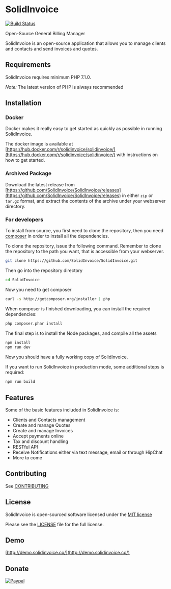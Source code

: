 # SolidInvoice

[![Build Status](https://travis-ci.org/SolidInvoice/SolidInvoice.png?branch=master)](https://travis-ci.org/SolidInvoice/SolidInvoice)

Open-Source General Billing Manager

SolidInvoice is an open-source application that allows you to manage clients and contacts and send invoices and quotes.

## Requirements

SolidInvoice requires minimum PHP 7.1.0.

*Note:* The latest version of PHP is always recommended

## Installation

### Docker

Docker makes it really easy to get started as quickly as possible in running SolidInvoice.

The docker image is available at [https://hub.docker.com/r/solidinvoice/solidinvoice/](https://hub.docker.com/r/solidinvoice/solidinvoice/) with instructions on how to get started.

### Archived Package

Download the latest release from [https://github.com/SolidInvoice/SolidInvoice/releases](https://github.com/SolidInvoice/SolidInvoice/releases) in either `zip` or `tar.gz` format,
and extract the contents of the archive under your webserver directory.

### For developers

To install from source, you first need to clone the repository, then you need [composer][2] in order to install all the dependencies.

To clone the repository, issue the following command. Remember to clone the repository to the path you want, that is accessible from your webserver.

```bash
git clone https://github.com/SolidInvoice/SolidInvoice.git
```

Then go into the repository directory

```bash
cd SolidInvoice
```

Now you need to get composer

```bash
curl -s http://getcomposer.org/installer | php
```

When composer is finished downloading, you can install the required dependencies:

```bash
php composer.phar install
```


The final step is to install the Node packages, and compile all the assets

```bash
npm install
npm run dev
```

Now you should have a fully working copy of SolidInvoice.

If you want to run SolidInvoice in production mode, some additional steps is required:

```bash
npm run build
```

## Features

Some of the basic features included in SolidInvoice is:

* Clients and Contacts management
* Create and manage Quotes
* Create and manage Invoices
* Accept payments online
* Tax and discount handling
* RESTful API
* Receive Notifications either via text message, email or through HipChat
* More to come


## Contributing

See [CONTRIBUTING](CONTRIBUTING.md)

## License

SolidInvoice is open-sourced software licensed under the [MIT license](http://opensource.org/licenses/MIT)

Please see the [LICENSE](LICENSE) file for the full license.

## Demo

[http://demo.solidinvoice.co/](http://demo.solidinvoice.co/)


[1]: http://symfony.com
[2]: http://getcomposer.org
[3]: http://lesscss.org

## Donate

[![Paypal](https://www.paypal.com/en_US/i/btn/btn_donateCC_LG.gif)](https://www.paypal.com/cgi-bin/webscr?cmd=_s-xclick&hosted_button_id=EQLK2P3VBW2LC)
